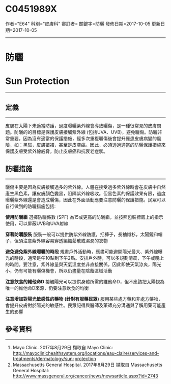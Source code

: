 # C0451989X
作者="E64"
科別="皮膚科"
審訂者=
關鍵字=防曬
發佈日期=2017-10-05
更新日期=2017-10-05

----------
# 防曬
# Sun Protection
----------
## 定義
----------

皮膚在太陽下未適當防護，過度曝曬紫外線會導致曬傷，是一種很常見的皮膚問題。防曬的的目標是保護皮膚接觸紫外線 (包括UVA、UVB)，避免曬傷。防曬非常重要，因為沒有適當的保護措施，經多次重複曬傷後會提升罹患皮膚病變的風險，如：黑斑，皮膚皺褶，甚至是皮膚癌。因此，必須透過適當的防曬保護措施來保護皮膚受紫外線威脅，防止皮膚癌和抗衰老症狀。

## 防曬措施
----------

曬傷主要是因為皮膚接觸過多的紫外線。人體在接受過多紫外線時會在皮膚中自然產生黑色素，讓皮膚顏色變黑，阻隔紫外線吸收。但黑色素的保護效果有限，過度曝曬紫外線還是會造成曬傷，因此在外面活動應要注意防曬的保護措施。民眾可以自行做到的防曬措施包括:

**使用防曬霜**
選擇防曬係數 (SPF) 為15或更高的防曬霜，並按照包裝標籤上的指示使用，可以屏蔽UVB和UVA射線

**穿著防曬服裝**
服裝一般可以提供防紫外線防護，括褲子，長袖襯衫，太陽鏡和帽子，但須注意紫外線容易穿透編織鬆散或濕潤的衣物

**避免避免紫外線曝曬的時段**
規畫戶外活動時，應盡可能避開陽光最大、紫外線曝光的時段，通常是午10點到下午2點。安排戶外時，可以多規劃清晨，下午或晚上的時間。要注意，紫外線量與天氣溫度並非直接關係，因此即使天氣涼爽，陽光小，仍有可能有曬傷機會，所以仍盡量在陰蔭區域活動

**注意飲食的維他命D**
接觸陽光可以提供身體所需的維他命D，但不應該把太陽視為唯一的維他命D來源，仍要注意飲食的均衡

**注意增加對陽光敏感性的藥物** **(****針對有服藥民眾****)**
服用某些處方藥和非處方藥物，會提升皮膚對於陽光的敏感性。民眾記得與醫師及藥師充分溝通與了解用藥可能產生的影響

## 參考資料
----------
1. Mayo Clinic. 2017年8月29日 擷取自 Mayo Clinic: http://mayoclinichealthsystem.org/locations/eau-claire/services-and-treatments/dermatology/sun-protection
2. Massachusetts General Hospital. 2017年8月29日 擷取自 Massachusetts General Hospital: http://www.massgeneral.org/cancer/news/newsarticle.aspx?id=2743

